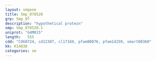 ```yaml
---
layout: smgene
title: Smp_078520
grp: Smp_07
description: "hypothetical protein"
smp: Smp_078520.1
uniprot: "G4M015"
length:   555
cdd: "COG0724, cd12307, cl17169, pfam00076, pfam14259, smart00360"
kk: K14838
categories: sm
---
```

